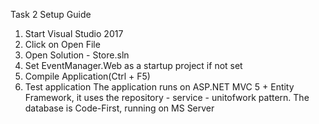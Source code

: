 Task 2 Setup Guide
1. Start Visual Studio 2017
2. Click on Open File
3. Open Solution - Store.sln
4. Set EventManager.Web as a startup project if not set
5. Compile Application(Ctrl + F5)
6. Test application
The application runs on ASP.NET MVC 5 + Entity Framework, it uses the repository - service - unitofwork pattern.
The database is Code-First, running on MS Server
